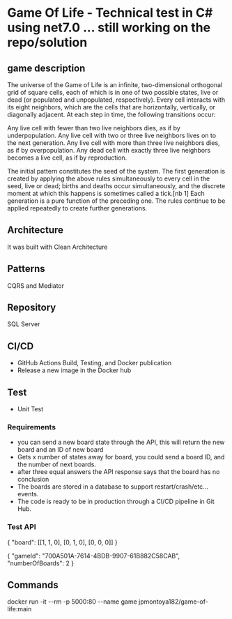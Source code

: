 # Game Of Life - Technical test in C# using net7.0 ... still working on the repo/solution

## game description

The universe of the Game of Life is an infinite, two-dimensional orthogonal grid of square cells, 
each of which is in one of two possible states, live or dead (or populated and unpopulated, respectively). 
Every cell interacts with its eight neighbors, which are the cells that are horizontally, vertically, or diagonally adjacent. 
At each step in time, the following transitions occur:

Any live cell with fewer than two live neighbors dies, as if by underpopulation.
Any live cell with two or three live neighbors lives on to the next generation.
Any live cell with more than three live neighbors dies, as if by overpopulation.
Any dead cell with exactly three live neighbors becomes a live cell, as if by reproduction.

The initial pattern constitutes the seed of the system. The first generation is created by applying the above rules simultaneously 
to every cell in the seed, live or dead; births and deaths occur simultaneously, and the discrete moment at which this 
happens is sometimes called a tick.[nb 1] Each generation is a pure function of the preceding one. 
The rules continue to be applied repeatedly to create further generations.

## Architecture
It was built with Clean Architecture

## Patterns
CQRS and Mediator

## Repository
SQL Server

## CI/CD
- GitHub Actions
    Build, Testing, and Docker publication 
- Release a new image in the Docker hub 

## Test
- Unit Test

### Requirements
- you can send a new board state through the API, this will return the new board and an ID of new board
- Gets x number of states away for board, you could send a board ID, and the number of next boards.
- after three equal answers the API response says that the board has no conclusion 
- The boards are stored in a database to support restart/crash/etc... events.
- The code is ready to be in production through a CI/CD pipeline in Git Hub.

### Test API

{
    "board": [[1, 1, 0], [0, 1, 0], [0, 0, 0]]
}


{
  "gameId": "700A501A-7614-4BDB-9907-61B882C58CAB",
  "numberOfBoards": 2
}


## Commands
docker run -it --rm -p 5000:80 --name game jpmontoya182/game-of-life:main
